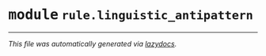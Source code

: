 <!-- markdownlint-disable -->

# <kbd>module</kbd> `rule.linguistic_antipattern`








---

_This file was automatically generated via [lazydocs](https://github.com/ml-tooling/lazydocs)._
